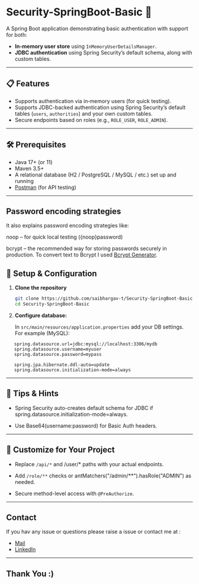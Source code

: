# Security-SpringBoot-Basic 🔐

A Spring Boot application demonstrating basic authentication with support for both:

- **In‑memory user store** using `InMemoryUserDetailsManager`.  
- **JDBC authentication** using Spring Security’s default schema, along with custom tables.

---

## 📋 Features

- Supports authentication via in‑memory users (for quick testing).
- Supports JDBC-backed authentication using Spring Security’s default tables (`users`, `authorities`) and your own custom tables.
- Secure endpoints based on roles (e.g., `ROLE_USER`, `ROLE_ADMIN`).

---

## 🛠️ Prerequisites

- Java 17+ (or 11)
- Maven 3.5+
- A relational database (H2 / PostgreSQL / MySQL / etc.) set up and running
- [Postman](https://www.postman.com/downloads/) (for API testing)

---

## Password encoding strategies

It also explains password encoding strategies like:

noop – for quick local testing ({noop}password)

bcrypt – the recommended way for storing passwords securely in production.
To convert text to Bcrypt I used [Bcrypt Generator](https://www.bcryptcalculator.com/).

## 🔧 Setup & Configuration

1. **Clone the repository**

    ```bash
    git clone https://github.com/saibhargav‑t/Security‑SpringBoot‑Basic.git
    cd Security‑SpringBoot‑Basic
    ```

2. **Configure database:**

   In `src/main/resources/application.properties` add your DB settings. For example (MySQL):

```properties
   spring.datasource.url=jdbc:mysql://localhost:3306/mydb
   spring.datasource.username=myuser
   spring.datasource.password=mypass

   spring.jpa.hibernate.ddl-auto=update
   spring.datasource.initialization-mode=always
```

---

## 🧠 Tips & Hints

- Spring Security auto-creates default schema for JDBC if spring.datasource.initialization-mode=always.

- Use Base64(username:password) for Basic Auth headers.
  
---

## 📝 Customize for Your Project

- Replace `/api/*` and /user/* paths with your actual endpoints.

- Add `/role/**` checks or antMatchers("/admin/**").hasRole("ADMIN") as needed.

- Secure method-level access with `@PreAuthorize`.

---

## Contact

If you hav any issue or questions please raise a issue or contact me at :
  
- [Mail](mailto:bhargavindian@outlook.com)
- [LinkedIn](https://www.linkedin.com/in/saibhargav-t/)

---

## Thank You :)
